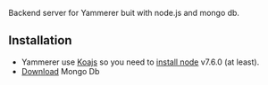 Backend server for Yammerer buit with node.js and mongo db.

## Installation

 - Yammerer use [Koajs][1] so you need to [install node][2] v7.6.0 (at least).
 - [Download][3] Mongo Db
 
 
  [1]: http://koajs.com/
  [2]: https://nodejs.org/en/
  [3]: https://www.mongodb.com/download-center#community
  

